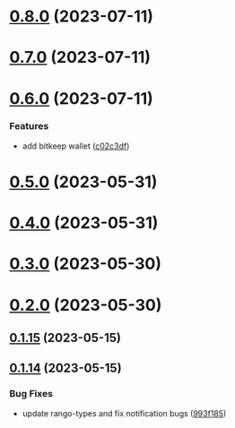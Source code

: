 # [0.8.0](https://github.com/rango-exchange/rango-client/compare/wallets-demo@0.7.0...wallets-demo@0.8.0) (2023-07-11)



# [0.7.0](https://github.com/rango-exchange/rango-client/compare/wallets-demo@0.6.0...wallets-demo@0.7.0) (2023-07-11)



# [0.6.0](https://github.com/rango-exchange/rango-client/compare/wallets-demo@0.5.0...wallets-demo@0.6.0) (2023-07-11)


### Features

* add bitkeep wallet ([c02c3df](https://github.com/rango-exchange/rango-client/commit/c02c3dfd236070295eada74aeb97514f8dacd0ed))



# [0.5.0](https://github.com/rango-exchange/rango-client/compare/wallets-demo@0.4.0...wallets-demo@0.5.0) (2023-05-31)



# [0.4.0](https://github.com/rango-exchange/rango-client/compare/wallets-demo@0.3.0...wallets-demo@0.4.0) (2023-05-31)



# [0.3.0](https://github.com/rango-exchange/rango-client/compare/wallets-demo@0.2.0...wallets-demo@0.3.0) (2023-05-30)



# [0.2.0](https://github.com/rango-exchange/rango-client/compare/wallets-demo@0.1.15...wallets-demo@0.2.0) (2023-05-30)



## [0.1.15](https://github.com/rango-exchange/rango-client/compare/wallets-demo@0.1.14...wallets-demo@0.1.15) (2023-05-15)



## [0.1.14](https://github.com/rango-exchange/rango-client/compare/wallets-demo@0.1.13...wallets-demo@0.1.14) (2023-05-15)


### Bug Fixes

* update rango-types and fix notification bugs ([993f185](https://github.com/rango-exchange/rango-client/commit/993f185e0b8c5e5e15a2c65ba2d85d1f9c8daa90))



